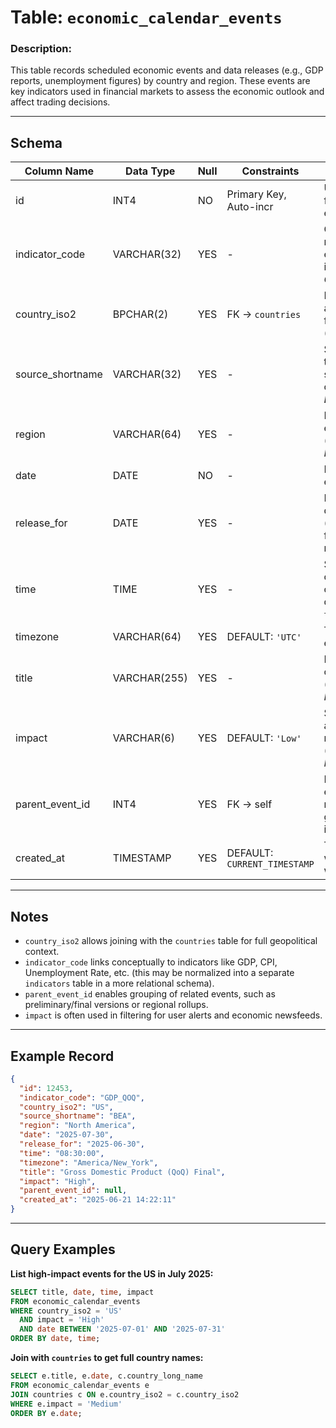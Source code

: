 # Table: `economic_calendar_events`

### Description:

This table records scheduled economic events and data releases (e.g., GDP reports, unemployment figures) by country and region. These events are key indicators used in financial markets to assess the economic outlook and affect trading decisions.

---

## Schema

| Column Name       | Data Type    | Null | Constraints                  | Description                                                               |
| ----------------- | ------------ | ---- | ---------------------------- | ------------------------------------------------------------------------- |
| id                | INT4         | NO   | Primary Key, Auto-incr       | Unique identifier for the economic event                                  |
| indicator_code    | VARCHAR(32)  | YES  | -                            | Code representing the economic indicator (e.g., *GDP\_QOQ*, *CPI*)        |
| country_iso2      | BPCHAR(2)    | YES  | FK → `countries`             | ISO 3166-1 alpha-2 code for the country (e.g., *US*, *DE*)                |
| source_shortname  | VARCHAR(32)  | YES  | -                            | Short name for the source/publisher of the data (e.g., *BLS*, *Eurostat*) |
| region            | VARCHAR(64)  | YES  | -                            | Region or economic area (e.g., *Eurozone*, *North America*)               |
| date              | DATE         | NO   | -                            | Date of the event or release                                              |
| release_for       | DATE         | YES  | -                            | Period that the data refers to (e.g., Q1 2025 for a GDP release)          |
| time              | TIME         | YES  | -                            | Scheduled time of release (local or UTC depending on `timezone`)          |
| timezone          | VARCHAR(64)  | YES  | DEFAULT: `'UTC'`             | Timezone of the event time                                                |
| title             | VARCHAR(255) | YES  | -                            | Descriptive title of the event (e.g., *GDP YoY Final*)                    |
| impact            | VARCHAR(6)   | YES  | DEFAULT: `'Low'`             | Subjective assessment of market impact (e.g., *Low*, *Medium*, *High*)    |
| parent_event_id   | INT4         | YES  | FK → self                    | Links to a parent event (e.g., revisions or grouped indicators)           |
| created_at        | TIMESTAMP    | YES  | DEFAULT: `CURRENT_TIMESTAMP` | Timestamp when this record was created                                    |

---

## Notes

* `country_iso2` allows joining with the `countries` table for full geopolitical context.
* `indicator_code` links conceptually to indicators like GDP, CPI, Unemployment Rate, etc. (this may be normalized into a separate `indicators` table in a more relational schema).
* `parent_event_id` enables grouping of related events, such as preliminary/final versions or regional rollups.
* `impact` is often used in filtering for user alerts and economic newsfeeds.

---

## Example Record

```json
{
  "id": 12453,
  "indicator_code": "GDP_QOQ",
  "country_iso2": "US",
  "source_shortname": "BEA",
  "region": "North America",
  "date": "2025-07-30",
  "release_for": "2025-06-30",
  "time": "08:30:00",
  "timezone": "America/New_York",
  "title": "Gross Domestic Product (QoQ) Final",
  "impact": "High",
  "parent_event_id": null,
  "created_at": "2025-06-21 14:22:11"
}
```

---

## Query Examples

**List high-impact events for the US in July 2025:**

```sql
SELECT title, date, time, impact
FROM economic_calendar_events
WHERE country_iso2 = 'US'
  AND impact = 'High'
  AND date BETWEEN '2025-07-01' AND '2025-07-31'
ORDER BY date, time;
```

**Join with `countries` to get full country names:**

```sql
SELECT e.title, e.date, c.country_long_name
FROM economic_calendar_events e
JOIN countries c ON e.country_iso2 = c.country_iso2
WHERE e.impact = 'Medium'
ORDER BY e.date;
```